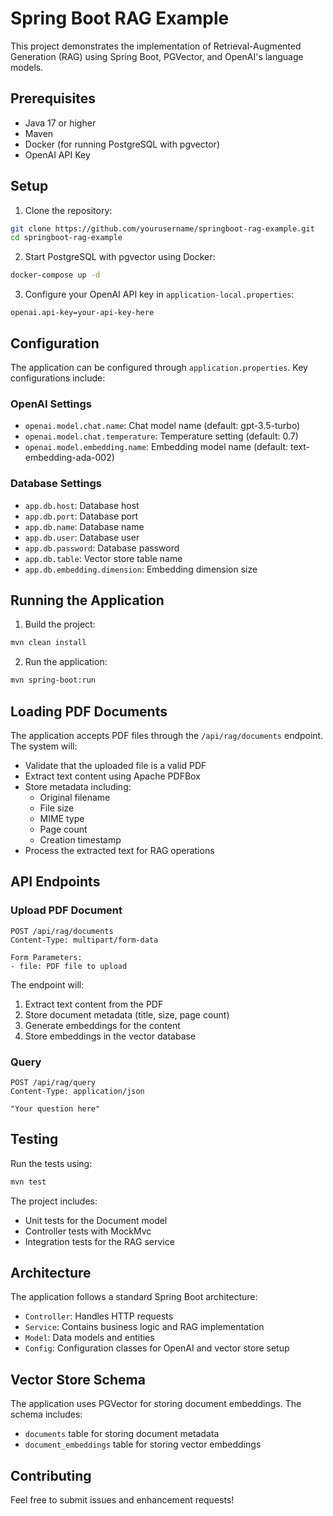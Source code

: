 # Spring Boot RAG Example

This project demonstrates the implementation of Retrieval-Augmented Generation (RAG) using Spring Boot, PGVector, and OpenAI's language models.

## Prerequisites

- Java 17 or higher
- Maven
- Docker (for running PostgreSQL with pgvector)
- OpenAI API Key

## Setup

1. Clone the repository:
```bash
git clone https://github.com/yourusername/springboot-rag-example.git
cd springboot-rag-example
```

2. Start PostgreSQL with pgvector using Docker:
```bash
docker-compose up -d
```

3. Configure your OpenAI API key in `application-local.properties`:
```properties
openai.api-key=your-api-key-here
```

## Configuration

The application can be configured through `application.properties`. Key configurations include:

### OpenAI Settings
- `openai.model.chat.name`: Chat model name (default: gpt-3.5-turbo)
- `openai.model.chat.temperature`: Temperature setting (default: 0.7)
- `openai.model.embedding.name`: Embedding model name (default: text-embedding-ada-002)

### Database Settings
- `app.db.host`: Database host
- `app.db.port`: Database port
- `app.db.name`: Database name
- `app.db.user`: Database user
- `app.db.password`: Database password
- `app.db.table`: Vector store table name
- `app.db.embedding.dimension`: Embedding dimension size

## Running the Application

1. Build the project:
```bash
mvn clean install
```

2. Run the application:
```bash
mvn spring-boot:run
```

## Loading PDF Documents

The application accepts PDF files through the `/api/rag/documents` endpoint. The system will:
- Validate that the uploaded file is a valid PDF
- Extract text content using Apache PDFBox
- Store metadata including:
  - Original filename
  - File size
  - MIME type
  - Page count
  - Creation timestamp
- Process the extracted text for RAG operations

## API Endpoints

### Upload PDF Document
```http
POST /api/rag/documents
Content-Type: multipart/form-data

Form Parameters:
- file: PDF file to upload
```

The endpoint will:
1. Extract text content from the PDF
2. Store document metadata (title, size, page count)
3. Generate embeddings for the content
4. Store embeddings in the vector database

### Query
```http
POST /api/rag/query
Content-Type: application/json

"Your question here"
```

## Testing

Run the tests using:
```bash
mvn test
```

The project includes:
- Unit tests for the Document model
- Controller tests with MockMvc
- Integration tests for the RAG service

## Architecture

The application follows a standard Spring Boot architecture:
- `Controller`: Handles HTTP requests
- `Service`: Contains business logic and RAG implementation
- `Model`: Data models and entities
- `Config`: Configuration classes for OpenAI and vector store setup

## Vector Store Schema

The application uses PGVector for storing document embeddings. The schema includes:
- `documents` table for storing document metadata
- `document_embeddings` table for storing vector embeddings

## Contributing

Feel free to submit issues and enhancement requests!
